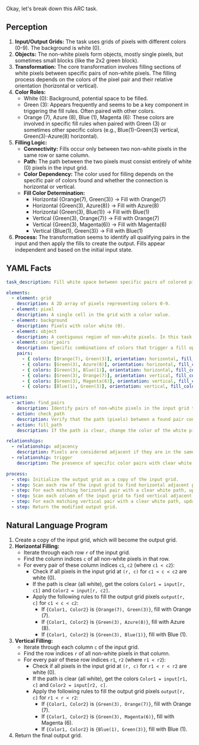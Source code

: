 Okay, let's break down this ARC task.

## Perception

1.  **Input/Output Grids:** The task uses grids of pixels with different colors (0-9). The background is white (0).
2.  **Objects:** The non-white pixels form objects, mostly single pixels, but sometimes small blocks (like the 2x2 green block).
3.  **Transformation:** The core transformation involves filling sections of white pixels between specific pairs of non-white pixels. The filling process depends on the colors of the pixel pair and their relative orientation (horizontal or vertical).
4.  **Color Roles:**
    *   White (0): Background, potential space to be filled.
    *   Green (3): Appears frequently and seems to be a key component in triggering the fill rules. Often paired with other colors.
    *   Orange (7), Azure (8), Blue (1), Magenta (6): These colors are involved in specific fill rules when paired with Green (3) or sometimes other specific colors (e.g., Blue(1)-Green(3) vertical, Green(3)-Azure(8) horizontal).
5.  **Filling Logic:**
    *   **Connectivity:** Fills occur only between two non-white pixels in the same row or same column.
    *   **Path:** The path between the two pixels must consist entirely of white (0) pixels in the input grid.
    *   **Color Dependency:** The color used for filling depends on the specific pair of colors found and whether the connection is horizontal or vertical.
    *   **Fill Color Determination:**
        *   Horizontal {Orange(7), Green(3)} -> Fill with Orange(7)
        *   Horizontal {Green(3), Azure(8)} -> Fill with Azure(8)
        *   Horizontal {Green(3), Blue(1)} -> Fill with Blue(1)
        *   Vertical {Green(3), Orange(7)} -> Fill with Orange(7)
        *   Vertical {Green(3), Magenta(6)} -> Fill with Magenta(6)
        *   Vertical {Blue(1), Green(3)} -> Fill with Blue(1)
6.  **Process:** The transformation seems to identify all qualifying pairs in the input and then apply the fills to create the output. Fills appear independent and based on the initial input state.

## YAML Facts


```yaml
task_description: Fill white space between specific pairs of colored pixels based on color combination and orientation.

elements:
  - element: grid
    description: A 2D array of pixels representing colors 0-9.
  - element: pixel
    description: A single cell in the grid with a color value.
  - element: background
    description: Pixels with color white (0).
  - element: object
    description: A contiguous region of non-white pixels. In this task, objects are often single pixels or small blocks (e.g., 2x2 green).
  - element: color_pairs
    description: Specific combinations of colors that trigger a fill operation.
    pairs:
      - { colors: [Orange(7), Green(3)], orientation: horizontal, fill_color: Orange(7) }
      - { colors: [Green(3), Azure(8)], orientation: horizontal, fill_color: Azure(8) }
      - { colors: [Green(3), Blue(1)], orientation: horizontal, fill_color: Blue(1) }
      - { colors: [Green(3), Orange(7)], orientation: vertical, fill_color: Orange(7) }
      - { colors: [Green(3), Magenta(6)], orientation: vertical, fill_color: Magenta(6) }
      - { colors: [Blue(1), Green(3)], orientation: vertical, fill_color: Blue(1) }

actions:
  - action: find_pairs
    description: Identify pairs of non-white pixels in the input grid that lie on the same row or same column.
  - action: check_path
    description: Verify that the path (pixels) between a found pair consists only of white (0) pixels.
  - action: fill_path
    description: If the path is clear, change the color of the white pixels on the path to a specific fill color determined by the color pair and orientation rules.

relationships:
  - relationship: adjacency
    description: Pixels are considered adjacent if they are in the same row or same column, separated only by white pixels.
  - relationship: trigger
    description: The presence of specific color pairs with clear white paths between them triggers the fill action. Green (3) is often part of the trigger pair.

process:
  - step: Initialize the output grid as a copy of the input grid.
  - step: Scan each row of the input grid to find horizontal adjacent pairs matching the rules.
  - step: For each matching horizontal pair with a clear white path, update the corresponding pixels in the output grid with the specified fill color.
  - step: Scan each column of the input grid to find vertical adjacent pairs matching the rules.
  - step: For each matching vertical pair with a clear white path, update the corresponding pixels in the output grid with the specified fill color.
  - step: Return the modified output grid.
```


## Natural Language Program

1.  Create a copy of the input grid, which will become the output grid.
2.  **Horizontal Filling:**
    *   Iterate through each row `r` of the input grid.
    *   Find the column indices `c` of all non-white pixels in that row.
    *   For every pair of these column indices `c1`, `c2` (where `c1 < c2`):
        *   Check if all pixels in the input grid at `(r, c)` for `c1 < c < c2` are white (0).
        *   If the path is clear (all white), get the colors `Color1 = input[r, c1]` and `Color2 = input[r, c2]`.
        *   Apply the following rules to fill the output grid pixels `output[r, c]` for `c1 < c < c2`:
            *   If `{Color1, Color2}` is `{Orange(7), Green(3)}`, fill with Orange (7).
            *   If `{Color1, Color2}` is `{Green(3), Azure(8)}`, fill with Azure (8).
            *   If `{Color1, Color2}` is `{Green(3), Blue(1)}`, fill with Blue (1).
3.  **Vertical Filling:**
    *   Iterate through each column `c` of the input grid.
    *   Find the row indices `r` of all non-white pixels in that column.
    *   For every pair of these row indices `r1`, `r2` (where `r1 < r2`):
        *   Check if all pixels in the input grid at `(r, c)` for `r1 < r < r2` are white (0).
        *   If the path is clear (all white), get the colors `Color1 = input[r1, c]` and `Color2 = input[r2, c]`.
        *   Apply the following rules to fill the output grid pixels `output[r, c]` for `r1 < r < r2`:
            *   If `{Color1, Color2}` is `{Green(3), Orange(7)}`, fill with Orange (7).
            *   If `{Color1, Color2}` is `{Green(3), Magenta(6)}`, fill with Magenta (6).
            *   If `{Color1, Color2}` is `{Blue(1), Green(3)}`, fill with Blue (1).
4.  Return the final output grid.